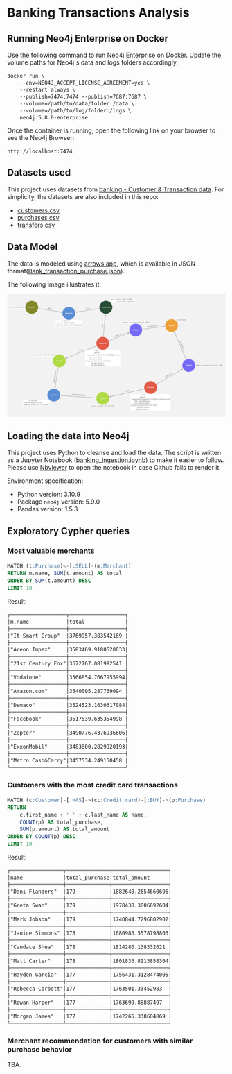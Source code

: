 # Banking Transactions Analysis

## Running Neo4j Enterprise on Docker

Use the following command to run Neo4j Enterprise on Docker. Update the volume paths for Neo4j's data and logs folders accordingly.

```
docker run \
    --env=NEO4J_ACCEPT_LICENSE_AGREEMENT=yes \
    --restart always \
    --publish=7474:7474 --publish=7687:7687 \
    --volume=/path/to/data/folder:/data \
    --volume=/path/to/log/folder:/logs \
    neo4j:5.8.0-enterprise
```

Once the container is running, open the following link on your browser to see the Neo4j Browser:

```
http://localhost:7474
```
## Datasets used

This project uses datasets from [banking - Customer & Transaction data](https://gist.github.com/maruthiprithivi/f11bf40b558879aca0c30ce76e7dec98). For simplicity, the datasets are also included in this repo:

  - [customers.csv](./datasets/customers.csv)
  - [purchases.csv](./datasets/purchases.csv)
  - [transfers.csv](./datasets/transfers.csv)


## Data Model

The data is modeled using [arrows.app](https://arrows.app/), which is available in JSON format([Bank_transaction_purchase.json](./Bank_transaction_purchase.json)).

The following image illustrates it:

![title](./images/Bank_transaction_purchase.png)

## Loading the data into Neo4j

This project uses Python to cleanse and load the data. The script is written as a Jupyter Notebook ([banking_ingestion.ipynb](./banking_ingestion.ipynb)) to make it easier to follow. Please use [Nbviewer](https://nbviewer.org/github/wicaksana/neo4j-banking-transactions-analysis/blob/main/banking_ingestion.ipynb) to open the notebook in case Github fails to render it.

Environment specification:

- Python version: 3.10.9
- Package `neo4j` version: 5.9.0
- Pandas version: 1.5.3

## Exploratory Cypher queries

### Most valuable merchants

```sql
MATCH (t:Purchase)<-[:SELL]-(m:Merchant)
RETURN m.name, SUM(t.amount) AS total
ORDER BY SUM(t.amount) DESC
LIMIT 10
```

Result:

```
╒══════════════════╤══════════════════╕
│m.name            │total             │
╞══════════════════╪══════════════════╡
│"It Smart Group"  │3769957.383542169 │
├──────────────────┼──────────────────┤
│"Areon Impex"     │3583469.9180520033│
├──────────────────┼──────────────────┤
│"21st Century Fox"│3572767.081992541 │
├──────────────────┼──────────────────┤
│"Vodafone"        │3566854.7667955994│
├──────────────────┼──────────────────┤
│"Amazon.com"      │3540095.287769094 │
├──────────────────┼──────────────────┤
│"Demaco"          │3524523.1630317084│
├──────────────────┼──────────────────┤
│"Facebook"        │3517539.635354998 │
├──────────────────┼──────────────────┤
│"Zepter"          │3490776.4376936606│
├──────────────────┼──────────────────┤
│"ExxonMobil"      │3483800.2829920193│
├──────────────────┼──────────────────┤
│"Metro Cash&Carry"│3457534.249150458 │
└──────────────────┴──────────────────┘
```

### Customers with the most credit card transactions

```sql
MATCH (c:Customer)-[:HAS]->(cc:Credit_card)-[:BUY]->(p:Purchase)
RETURN 
    c.first_name + ' ' + c.last_name AS name,
    COUNT(p) AS total_purchase,
    SUM(p.amount) AS total_amount
ORDER BY COUNT(p) DESC 
LIMIT 10
```

Result:

```
╒═════════════════╤══════════════╤══════════════════╕
│name             │total_purchase│total_amount      │
╞═════════════════╪══════════════╪══════════════════╡
│"Dani Flanders"  │179           │1882640.2654660696│
├─────────────────┼──────────────┼──────────────────┤
│"Greta Swan"     │179           │1978438.3806692604│
├─────────────────┼──────────────┼──────────────────┤
│"Mark Jobson"    │179           │1740844.7296802902│
├─────────────────┼──────────────┼──────────────────┤
│"Janice Simmons" │178           │1680983.5578798803│
├─────────────────┼──────────────┼──────────────────┤
│"Candace Shea"   │178           │1814280.138332621 │
├─────────────────┼──────────────┼──────────────────┤
│"Matt Carter"    │178           │1801833.8113858304│
├─────────────────┼──────────────┼──────────────────┤
│"Hayden Garcia"  │177           │1756431.3128474005│
├─────────────────┼──────────────┼──────────────────┤
│"Rebecca Corbett"│177           │1763501.33452983  │
├─────────────────┼──────────────┼──────────────────┤
│"Rowan Harper"   │177           │1763699.88887497  │
├─────────────────┼──────────────┼──────────────────┤
│"Morgan James"   │177           │1742265.338604869 │
└─────────────────┴──────────────┴──────────────────┘
```

### Merchant recommendation for customers with similar purchase behavior

TBA.
